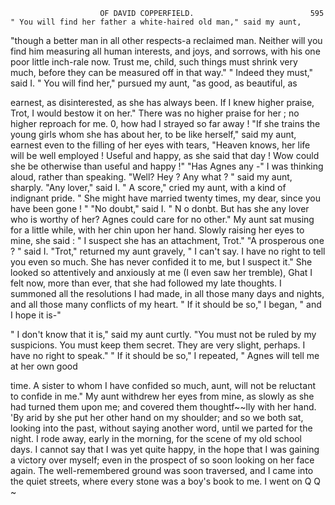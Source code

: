                         OF DAVID COPPERFIELD.                          595
    " You will find her father a white-haired old man," said my aunt,
 "though a better man in all other respects-a reclaimed man. Neither
 will you find him measuring all human interests, and joys, and sorrows,
 with his one poor little inch-rale now. Trust me, child, such things must
 shrink very much, before they can be measured off in that way."
    " Indeed they must," said I.
    " You will find her," pursued my aunt, "as good, as beautiful, as

 earnest, as disinterested, as she has always been. If I knew higher praise,
 Trot, I would bestow it on her."
   There was no higher praise for her ; no higher reproach for me. 0, how
had I strayed so far away !
   "If she trains the young girls whom she has about her, to be like
herself," said my aunt, earnest even to the filling of her eyes with tears,
"Heaven knows, her life will be well employed ! Useful and happy, as
she said that day ! Wow could she be otherwise than useful and happy !"
   "Has Agnes any -" I was thinking aloud, rather than speaking.
   "Well? Hey ? Any what ? " said my aunt, sharply.
   "Any lover," said I.
   " A score," cried my aunt, with a kind of indignant pride. " She
might have married twenty times, my dear, since you have been gone ! "
   "No doubt," said I. " N o donbt. But has she any lover who is
worthy of her? Agnes could care for no other."
   My aunt sat musing for a little while, with her chin upon her hand.
Slowly raising her eyes to mine, she said :
   " I suspect she has an attachment, Trot."
   "A prosperous one ? " said I.
   "Trot," returned my aunt gravely, " I can't say. I have no right to
tell you even so much. She has never confided it to me, but I suspect it."
   She looked so attentively and anxiously at me (I even saw her tremble),
Ghat I felt now, more than ever, that she had followed my late thoughts.
I summoned all the resolutions I had made, in all those many days and
nights, and all those many conflicts of my heart.
   " If it should be so," I began, " and I hope it is-"

   " I don't know that it is," said my aunt curtly. "You must not be
ruled by my suspicions. You must keep them secret. They are very
slight, perhaps. I have no right to speak."
   " If it should be so," I repeated, " Agnes will tell me at her own good

time. A sister to whom I have confided so much, aunt, will not be
reluctant to confide in me."
   My aunt withdrew her eyes from mine, as slowly as she had turned
them upon me; and covered them thoughtf~~lly       with her hand. 'By arid
by she put her other hand on my shoulder; and so we both sat,
looking into the past, without saying another word, until we parted for
the night.
   I rode away, early in the morning, for the scene of my old school days.
I cannot say that I was yet quite happy, in the hope that I was gaining a
victory over myself; even in the prospect of so soon looking on her face
again.
    The well-remembered ground was soon traversed, and I came into the
quiet streets, where every stone was a boy's book to me. I went on
                                                          Q    Q   ~
